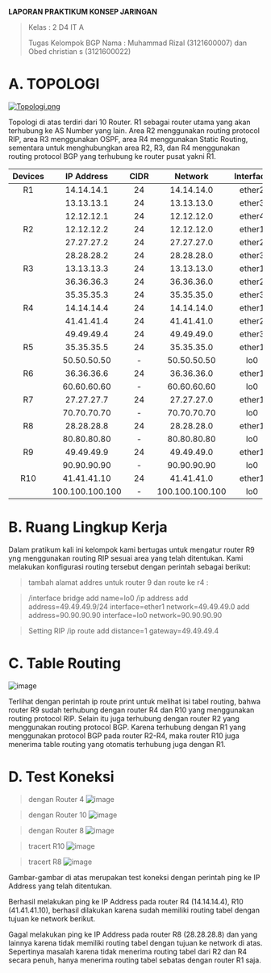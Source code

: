 **LAPORAN PRAKTIKUM KONSEP JARINGAN**
> Kelas : 2 D4 IT A
>
> Tugas Kelompok BGP
> Nama : Muhammad Rizal (3121600007) dan Obed christian s (3121600022)
>

# A. TOPOLOGI

[![Topologi.png](https://i.postimg.cc/W1NcPdjv/Topologi.png)](https://postimg.cc/Yhss6qhn)

Topologi di atas terdiri dari 10 Router. R1 sebagai router utama yang akan terhubung ke AS Number yang lain. Area R2 menggunakan routing protocol RIP, area R3 menggunakan OSPF, area R4 menggunakan Static Routing, sementara untuk menghubungkan area R2, R3, dan R4 menggunakan routing protocol BGP yang terhubung ke router pusat yakni R1.

| Devices |   IP Address    | CIDR |     Network     | Interface |
| :-----: | :-------------: | :--: | :-------------: | :-------: |
|   R1    |   14.14.14.1    |  24  |   14.14.14.0    |  ether2   |
|         |   13.13.13.1    |  24  |   13.13.13.0    |  ether3   |
|         |   12.12.12.1    |  24  |   12.12.12.0    |  ether4   |
|   R2    |   12.12.12.2    |  24  |   12.12.12.0    |  ether1   |
|         |   27.27.27.2    |  24  |   27.27.27.0    |  ether2   |
|         |   28.28.28.2    |  24  |   28.28.28.0    |  ether3   |
|   R3    |   13.13.13.3    |  24  |   13.13.13.0    |  ether1   |
|         |   36.36.36.3    |  24  |   36.36.36.0    |  ether2   |
|         |   35.35.35.3    |  24  |   35.35.35.0    |  ether3   |
|   R4    |   14.14.14.4    |  24  |   14.14.14.0    |  ether1   |
|         |   41.41.41.4    |  24  |   41.41.41.0    |  ether2   |
|         |   49.49.49.4    |  24  |   49.49.49.0    |  ether3   |
|   R5    |   35.35.35.5    |  24  |   35.35.35.0    |  ether1   |
|         |   50.50.50.50   |  -   |   50.50.50.50   |    lo0    |
|   R6    |   36.36.36.6    |  24  |   36.36.36.0    |  ether1   |
|         |   60.60.60.60   |  -   |   60.60.60.60   |    lo0    |
|   R7    |   27.27.27.7    |  24  |   27.27.27.0    |  ether1   |
|         |   70.70.70.70   |  -   |   70.70.70.70   |    lo0    |
|   R8    |   28.28.28.8    |  24  |   28.28.28.0    |  ether1   |
|         |   80.80.80.80   |  -   |   80.80.80.80   |    lo0    |
|   R9    |   49.49.49.9    |  24  |   49.49.49.0    |  ether1   |
|         |   90.90.90.90   |  -   |   90.90.90.90   |    lo0    |
|   R10   |   41.41.41.10   |  24  |   41.41.41.0    |  ether1   |
|         | 100.100.100.100 |  -   | 100.100.100.100 |    lo0    |

# B. Ruang Lingkup Kerja

Dalam pratikum kali ini kelompok kami bertugas untuk mengatur router R9 yng menggunakan routing RIP sesuai area yang telah ditentukan. Kami melakukan konfigurasi routing tersebut dengan perintah sebagai berikut:
> tambah alamat addres untuk router 9 dan route ke r4 : 

> /interface bridge
> add name=lo0
> /ip address
> add address=49.49.49.9/24 interface=ether1 network=49.49.49.0
> add address=90.90.90.90 interface=lo0 network=90.90.90.90

>Setting RIP
>/ip route
>add distance=1 gateway=49.49.49.4

# C. Table Routing

![image](https://user-images.githubusercontent.com/89308108/204983540-20ab6444-326e-4be5-895b-9b9566e14e61.png)

Terlihat dengan perintah ip route print untuk melihat isi tabel routing, bahwa router R9 sudah terhubung dengan router R4 dan R10 yang menggunakan routing protocol RIP. Selain itu juga terhubung dengan router R2 yang menggunakan routing protocol BGP. Karena terhubung dengan R1 yang menggunakan protocol BGP pada router R2-R4, maka router R10 juga menerima table routing yang otomatis terhubung juga dengan R1.

# D. Test Koneksi

> dengan Router 4
![image](https://user-images.githubusercontent.com/89308108/204984160-808df404-cea3-4873-8569-c5c37c2bbc7e.png)

> dengan Router 10
![image](https://user-images.githubusercontent.com/89308108/204984262-edce2f92-905a-415a-8a56-0fa8a01d026d.png)

> dengan Router 8
![image](https://user-images.githubusercontent.com/89308108/204984524-8f78a293-ed2d-4509-b85f-5ba0e579e6da.png)

> tracert R10
![image](https://user-images.githubusercontent.com/89308108/204984911-ed24e4c1-2422-4713-9988-8efa13dacf2b.png)

> tracert R8
![image](https://user-images.githubusercontent.com/89308108/204985324-6439a64c-4b86-4e3f-8869-306fe46a4da0.png)

Gambar-gambar di atas merupakan test koneksi dengan perintah ping ke IP Address yang telah ditentukan.

Berhasil melakukan ping ke IP Address pada router R4 (14.14.14.4), R10 (41.41.41.10), berhasil dilakukan karena sudah memiliki routing tabel dengan tujuan ke network berikut.

Gagal melakukan ping ke IP Address pada router  R8 (28.28.28.8) dan yang lainnya karena tidak memiliki routing tabel dengan tujuan ke network di atas. Sepertinya masalah karena tidak menerima routing tabel dari R2 dan R4 secara penuh, hanya menerima routing tabel sebatas dengan router R1 saja.




